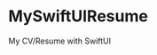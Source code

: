 # MySwiftUIResume
My CV/Resume with SwiftUI


<div style="display: flex; flex-direction: column; align-items: center; gap: 5px;">  
<source src="https://github.com/user-attachments/assets/07c08bfe-9add-4bcb-a71b-2a0b7fb7a66a" type="video/mp4">
</div>
